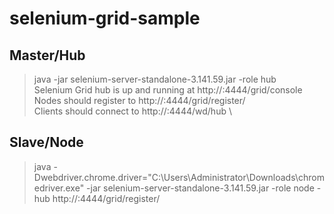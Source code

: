 # selenium-grid-sample


## Master/Hub
> java -jar selenium-server-standalone-3.141.59.jar -role hub \
Selenium Grid hub is up and running at http://<ip>:4444/grid/console \
Nodes should register to http://<ip>:4444/grid/register/ \
Clients should connect to http://<ip>:4444/wd/hub \

## Slave/Node
> java -Dwebdriver.chrome.driver="C:\Users\Administrator\Downloads\chromedriver.exe" -jar selenium-server-standalone-3.141.59.jar -role node  -hub  http://<hubip>:4444/grid/register/ 
  
  


